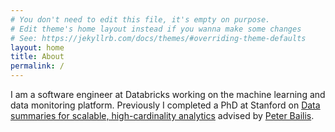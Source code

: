 ```yaml
---
# You don't need to edit this file, it's empty on purpose.
# Edit theme's home layout instead if you wanna make some changes
# See: https://jekyllrb.com/docs/themes/#overriding-theme-defaults
layout: home
title: About
permalink: /
---
```

I am a software engineer at Databricks working on the machine learning and data monitoring platform. Previously I completed a PhD at Stanford on [Data summaries for scalable, high-cardinality analytics](https://purl.stanford.edu/hv931ph6832) advised by [Peter Bailis](http://www.bailis.org/).
